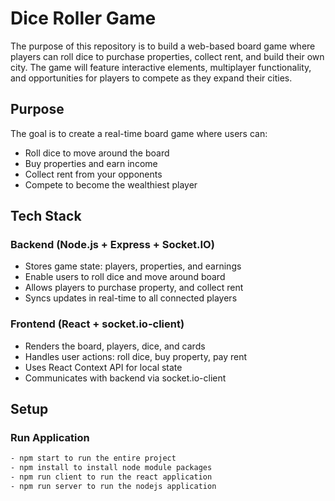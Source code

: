 # Dice Roller Game

The purpose of this repository is to build a web-based board game where players can roll dice to purchase properties, collect rent, and build their own city. The game will feature interactive elements, multiplayer functionality, and opportunities for players to compete as they expand their cities.

## Purpose
The goal is to create a real-time board game where users can:  
- Roll dice to move around the board  
- Buy properties and earn income  
- Collect rent from your opponents  
- Compete to become the wealthiest player  

## Tech Stack
### Backend (Node.js + Express + Socket.IO)
- Stores game state: players, properties, and earnings
- Enable users to roll dice and move around board
- Allows players to purchase property, and collect rent 
- Syncs updates in real-time to all connected players  

### Frontend (React + socket.io-client)
- Renders the board, players, dice, and cards  
- Handles user actions: roll dice, buy property, pay rent
- Uses React Context API for local state  
- Communicates with backend via socket.io-client

## Setup

### Run Application
```bash
- npm start to run the entire project
- npm install to install node module packages
- npm run client to run the react application
- npm run server to run the nodejs application
```